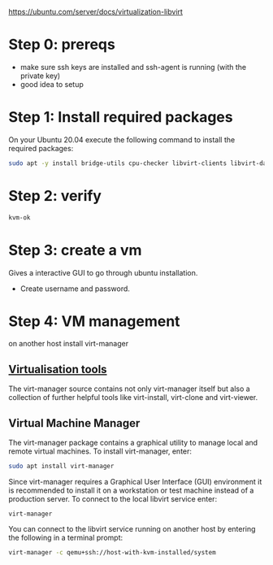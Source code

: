 https://ubuntu.com/server/docs/virtualization-libvirt

# Step 0: prereqs
* make sure ssh keys are installed and ssh-agent is running (with the private key)
* good idea to setup 


# Step 1: Install required packages
On your Ubuntu 20.04 execute the following command to install the required packages:

```bash
sudo apt -y install bridge-utils cpu-checker libvirt-clients libvirt-daemon libvirt-daemon-system qemu qemu-kvm
```

# Step 2: verify
```bash
kvm-ok
```


# Step 3: create a vm
Gives a interactive GUI to go through ubuntu installation.
* Create username and password.
 


# Step 4: VM management
on another host install virt-manager


## [Virtualisation tools](https://ubuntu.com/server/docs/virtualization-virt-tools#libvirt-virt-manager)
The virt-manager source contains not only virt-manager itself but also a collection of further helpful tools like virt-install, virt-clone and virt-viewer.

## Virtual Machine Manager

The virt-manager package contains a graphical utility to manage local and remote virtual machines. To install virt-manager, enter:

```bash
sudo apt install virt-manager
```
Since virt-manager requires a Graphical User Interface (GUI) environment it is recommended to install it on a workstation or test machine instead of a production server. To connect to the local libvirt service enter:

```
virt-manager
```

You can connect to the libvirt service running on another host by entering the following in a terminal prompt:

```bash
virt-manager -c qemu+ssh://host-with-kvm-installed/system
```